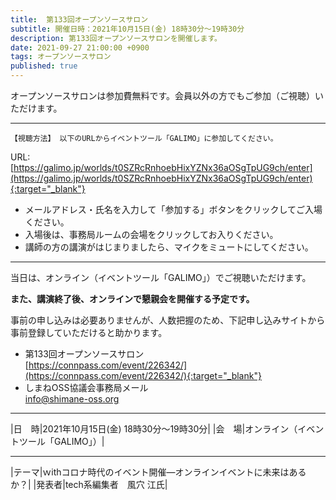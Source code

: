 ```yaml
---
title:  第133回オープンソースサロン
subtitle: 開催日時：2021年10月15日(金) 18時30分～19時30分 
description: 第133回オープンソースサロンを開催します。
date: 2021-09-27 21:00:00 +0900
tags: オープンソースサロン
published: true
--- 
```


オープンソースサロンは参加費無料です。会員以外の方でもご参加（ご視聴）いただけます。  

---
`【視聴方法】 以下のURLからイベントツール「GALIMO」に参加してください。`  
  
URL: [https://galimo.jp/worlds/t0SZRcRnhoebHixYZNx36aOSgTpUG9ch/enter](https://galimo.jp/worlds/t0SZRcRnhoebHixYZNx36aOSgTpUG9ch/enter){:target="_blank"}  

- メールアドレス・氏名を入力して「参加する」ボタンをクリックしてご入場ください。
- 入場後は、事務局ルームの会場をクリックしてお入りください。
- 講師の方の講演がはじまりましたら、マイクをミュートにしてください。

---

当日は、オンライン（イベントツール「GALIMO」）でご視聴いただけます。  
    
__また、講演終了後、オンラインで懇親会を開催する予定です。__  

事前の申し込みは必要ありませんが、人数把握のため、下記申し込みサイトから事前登録していただけると助かります。  
  
- 第133回オープンソースサロン  
[https://connpass.com/event/226342/](https://connpass.com/event/226342/){:target="_blank"}  
- しまねOSS協議会事務局メール  
[info@shimane-oss.org](mailto:info@shimane-oss.org)  

---

|<nobr>日　時</nobr>|2021年10月15日(金) 18時30分～19時30分|
|<nobr>会　場</nobr>|オンライン（イベントツール「GALIMO」）|

---

|<nobr>テーマ</nobr>|ｗithコロナ時代のイベント開催―オンラインイベントに未来はあるか？|
|<nobr>発表者</nobr>|tech系編集者　風穴 江氏|
